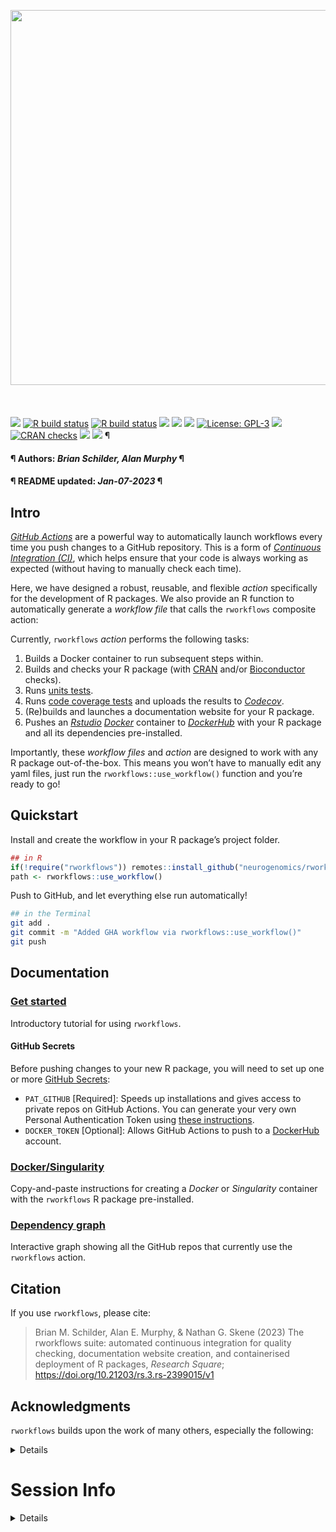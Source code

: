 <img src= 'https://github.com/neurogenomics/rworkflows/raw/master/inst/hex/hex.png' height= '600' ><br><br><br><br>
[![](https://img.shields.io/badge/devel%20version-0.99.5-black.svg)](https://github.com/neurogenomics/rworkflows)
[![R build
status](https://github.com/neurogenomics/rworkflows/workflows/rworkflows/badge.svg)](https://github.com/neurogenomics/rworkflows/actions)
[![R build
status](https://github.com/neurogenomics/rworkflows/workflows/rworkflows_static/badge.svg)](https://github.com/neurogenomics/rworkflows/actions)
[![](https://img.shields.io/github/last-commit/neurogenomics/rworkflows.svg)](https://github.com/neurogenomics/rworkflows/commits/master)
[![](https://img.shields.io/github/languages/code-size/neurogenomics/rworkflows.svg)](https://github.com/neurogenomics/rworkflows)
[![](https://app.codecov.io/gh/neurogenomics/rworkflows/branch/master/graph/badge.svg)](https://app.codecov.io/gh/neurogenomics/rworkflows)
[![License:
GPL-3](https://img.shields.io/badge/license-GPL--3-blue.svg)](https://cran.r-project.org/web/licenses/GPL-3)
[![](https://www.r-pkg.org/badges/version/rworkflows?color=blue)](https://cran.r-project.org/package=rworkflows)
[![CRAN
checks](https://badges.cranchecks.info/summary/rworkflows.svg)](https://cran.r-project.org/web/checks/check_results_rworkflows.html)
[![](http://cranlogs.r-pkg.org/badges/last-month/rworkflows?color=blue)](https://cran.r-project.org/package=rworkflows)
[![](http://cranlogs.r-pkg.org/badges/grand-total/rworkflows?color=blue)](https://cran.r-project.org/package=rworkflows)
¶ <h4> ¶ Authors: <i>Brian Schilder, Alan Murphy</i> ¶ </h4>
<h4> ¶ README updated: <i>Jan-07-2023</i> ¶ </h4>

## Intro

[*GitHub Actions*](https://docs.github.com/en/actions) are a powerful
way to automatically launch workflows every time you push changes to a
GitHub repository. This is a form of [*Continuous Integration
(CI)*](https://docs.github.com/en/actions/automating-builds-and-tests/about-continuous-integration),
which helps ensure that your code is always working as expected (without
having to manually check each time).

Here, we have designed a robust, reusable, and flexible *action*
specifically for the development of R packages. We also provide an R
function to automatically generate a *workflow file* that calls the
`rworkflows` composite action:

Currently, `rworkflows` *action* performs the following tasks:

1.  Builds a Docker container to run subsequent steps within.
2.  Builds and checks your R package (with
    [CRAN](https://cran.r-project.org/) and/or
    [Bioconductor](https://bioconductor.org/) checks).  
3.  Runs [units tests](https://testthat.r-lib.org/).  
4.  Runs [code coverage tests](https://covr.r-lib.org/) and uploads the
    results to [*Codecov*](https://about.codecov.io/).  
5.  (Re)builds and launches a documentation website for your R
    package.  
6.  Pushes an [*Rstudio*](https://posit.co/)
    [*Docker*](https://www.docker.com/) container to
    [*DockerHub*](https://hub.docker.com/) with your R package and all
    its dependencies pre-installed.

Importantly, these *workflow files* and *action* are designed to work
with any R package out-of-the-box. This means you won’t have to manually
edit any yaml files, just run the `rworkflows::use_workflow()` function
and you’re ready to go!

## Quickstart

Install and create the workflow in your R package’s project folder.

``` r
## in R
if(!require("rworkflows")) remotes::install_github("neurogenomics/rworkflows")
path <- rworkflows::use_workflow()
```

Push to GitHub, and let everything else run automatically!

``` bash
## in the Terminal
git add .
git commit -m "Added GHA workflow via rworkflows::use_workflow()"
git push
```

## Documentation

### [Get started](https://neurogenomics.github.io/rworkflows/articles/rworkflows.html)

Introductory tutorial for using `rworkflows`.

#### GitHub Secrets

Before pushing changes to your new R package, you will need to set up
one or more [GitHub
Secrets](https://docs.github.com/en/actions/security-guides/encrypted-secrets):

- `PAT_GITHUB` \[Required\]: Speeds up installations and gives access to
  private repos on GitHub Actions. You can generate your very own
  Personal Authentication Token using [these
  instructions](https://docs.github.com/en/authentication/keeping-your-account-and-data-secure/creating-a-personal-access-token).  
- `DOCKER_TOKEN` \[Optional\]: Allows GitHub Actions to push to a
  [DockerHub](https://hub.docker.com) account.

### [Docker/Singularity](https://neurogenomics.github.io/rworkflows/articles/docker)

Copy-and-paste instructions for creating a *Docker* or *Singularity*
container with the `rworkflows` R package pre-installed.

### [Dependency graph](https://neurogenomics.github.io/rworkflows/articles/depgraph)

Interactive graph showing all the GitHub repos that currently use the
`rworkflows` action.

## Citation

If you use `rworkflows`, please cite:

<!-- Modify this by editing the file: inst/CITATION  -->

> Brian M. Schilder, Alan E. Murphy, & Nathan G. Skene (2023) The
> rworkflows suite: automated continuous integration for quality
> checking, documentation website creation, and containerised deployment
> of R packages, *Research Square*;
> <https://doi.org/10.21203/rs.3.rs-2399015/v1>

## Acknowledgments

`rworkflows` builds upon the work of many others, especially the
following:

<details>

### [`biocthis`](https://github.com/lcolladotor/biocthis)

This workflow is derived from the workflow generated by the
[`use_bioc_github_action()`](https://lcolladotor.github.io/biocthis/articles/biocthis.html)
function within the
[`biothis`](http://www.bioconductor.org/packages/release/bioc/html/biocthis.html)
package.

#### Key changes in `rworkflows`

- Uses dynamic variables to specify R/Bioconductor versions
  (e.g. `r: "latest"`) and the name of your R package, as opposed to
  static names that are likely to become outdated (e.g. `r: "4.0.1"`).  
- Additional error handling and dependencies checks.  
- Re-renders `README.Rmd` before rebuilding the documentation website.

### [`actions/`](https://github.com/actions)

A general set of GitHub Actions.

### [`r-lib/actions`](https://github.com/r-lib/actions)

A set of GitHub Actions for R development.

### [`JamesIves/github-pages-deploy-action`](https://github.com/JamesIves/github-pages-deploy-action)

Builds and deploys the GitHub Pages documentation website in the
`rworkflows` GHA workflows.

### [`docker/build-push-action`](https://github.com/docker/build-push-action)

A set of GitHub Actions for building/pushing Docker containers.

### [`bioconductor_docker`](https://github.com/Bioconductor/bioconductor_docker)

Uses the official
[`bioconductor/bioconductor_docker`](https://github.com/Bioconductor/bioconductor_docker)
Docker container.

**NOTE**: Whenever a new version of Bioconductor is released, the
`bioconductor/bioconductor_docker` container will often lag behind the
actual Bioconductor releases for up to several days, due to the time it
takes to update the container. This means that sometimes “devel” in
`Bioconductor/bioconductor_docker` is actually referring to the
“release” version of Bioconductor. See this
[Issue](https://github.com/Bioconductor/bioconductor_docker/issues/37)
for details.

### [`scFlow`](https://github.com/combiz/scFlow)

This DockerFile was partly adapted from the [scFlow
Dockerfile](https://github.com/combiz/scFlow/blob/master/Dockerfile).

Unlike other Dockerfiles, this one **does not require any manual editing
when applying to different R packages**. This means that users who are
unfamiliar with Docker do not have to troubleshoot making this file
correctly. It also means that it will continue to work even if your R
package dependencies change.

### [`act`](https://github.com/nektos/act)

A very useful command line tool for testing *GitHub Actions* locally.

</details>

# Session Info

<details>

``` r
utils::sessionInfo()
```

    ## R version 4.2.1 (2022-06-23)
    ## Platform: x86_64-apple-darwin17.0 (64-bit)
    ## Running under: macOS Big Sur ... 10.16
    ## 
    ## Matrix products: default
    ## BLAS:   /Library/Frameworks/R.framework/Versions/4.2/Resources/lib/libRblas.0.dylib
    ## LAPACK: /Library/Frameworks/R.framework/Versions/4.2/Resources/lib/libRlapack.dylib
    ## 
    ## locale:
    ## [1] en_US.UTF-8/en_US.UTF-8/en_US.UTF-8/C/en_US.UTF-8/en_US.UTF-8
    ## 
    ## attached base packages:
    ## [1] stats     graphics  grDevices utils     datasets  methods   base     
    ## 
    ## loaded via a namespace (and not attached):
    ##  [1] BiocManager_1.30.19 compiler_4.2.1      pillar_1.8.1       
    ##  [4] RColorBrewer_1.1-3  yulab.utils_0.0.6   tools_4.2.1        
    ##  [7] digest_0.6.31       jsonlite_1.8.4      evaluate_0.19      
    ## [10] lifecycle_1.0.3     tibble_3.1.8        gtable_0.3.1       
    ## [13] pkgconfig_2.0.3     rlang_1.0.6         cli_3.5.0          
    ## [16] DBI_1.1.3           rstudioapi_0.14     rvcheck_0.2.1      
    ## [19] yaml_2.3.6          xfun_0.36           fastmap_1.1.0      
    ## [22] stringr_1.5.0       dplyr_1.0.10        knitr_1.41         
    ## [25] desc_1.4.2          generics_0.1.3      vctrs_0.5.1        
    ## [28] dlstats_0.1.6       rprojroot_2.0.3     grid_4.2.1         
    ## [31] tidyselect_1.2.0    here_1.0.1          glue_1.6.2         
    ## [34] R6_2.5.1            fansi_1.0.3         rmarkdown_2.19     
    ## [37] ggplot2_3.4.0       badger_0.2.2        magrittr_2.0.3     
    ## [40] scales_1.2.1        htmltools_0.5.4     rworkflows_0.99.5  
    ## [43] assertthat_0.2.1    colorspace_2.0-3    utf8_1.2.2         
    ## [46] stringi_1.7.8       munsell_0.5.0

</details>
